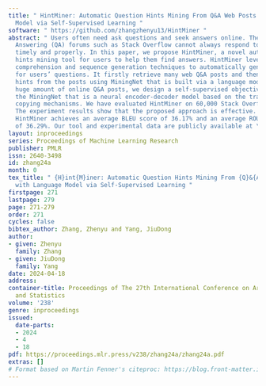 ```yaml
---
title: " HintMiner: Automatic Question Hints Mining From Q&A Web Posts with Language
  Model via Self-Supervised Learning "
software: " https://github.com/zhangzhenyu13/HintMiner "
abstract: " Users often need ask questions and seek answers online. The Question -
  Answering (QA) forums such as Stack Overflow cannot always respond to the questions
  timely and properly. In this paper, we propose HintMiner, a novel automatic question
  hints mining tool for users to help them find answers. HintMiner leverages the machine
  comprehension and sequence generation techniques to automatically generate hints
  for users’ questions. It firstly retrieve many web Q&A posts and then extract some
  hints from the posts using MiningNet that is built via a language model. Using the
  huge amount of online Q&A posts, we design a self-supervised objective to train
  the MiningNet that is a neural encoder-decoder model based on the transformer and
  copying mechanisms. We have evaluated HintMiner on 60,000 Stack Overflow questions.
  The experiment results show that the proposed approach is effective. For example,
  HintMiner achieves an average BLEU score of 36.17% and an average ROUGE-2 score
  of 36.29%. Our tool and experimental data are publicly available at \\url{https://github.com/zhangzhenyu13/HintMiner}. "
layout: inproceedings
series: Proceedings of Machine Learning Research
publisher: PMLR
issn: 2640-3498
id: zhang24a
month: 0
tex_title: " {H}int{M}iner: Automatic Question Hints Mining From {Q}&{A} Web Posts
  with Language Model via Self-Supervised Learning "
firstpage: 271
lastpage: 279
page: 271-279
order: 271
cycles: false
bibtex_author: Zhang, Zhenyu and Yang, JiuDong
author:
- given: Zhenyu
  family: Zhang
- given: JiuDong
  family: Yang
date: 2024-04-18
address:
container-title: Proceedings of The 27th International Conference on Artificial Intelligence
  and Statistics
volume: '238'
genre: inproceedings
issued:
  date-parts:
  - 2024
  - 4
  - 18
pdf: https://proceedings.mlr.press/v238/zhang24a/zhang24a.pdf
extras: []
# Format based on Martin Fenner's citeproc: https://blog.front-matter.io/posts/citeproc-yaml-for-bibliographies/
---
```

